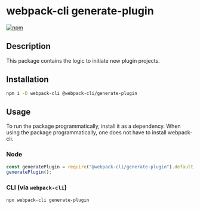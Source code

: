 # webpack-cli generate-plugin

[![npm](https://img.shields.io/npm/dm/@webpack-cli/generate-plugin.svg)](https://www.npmjs.com/package/@webpack-cli/generate-plugin)

## Description

This package contains the logic to initiate new plugin projects.

## Installation

```bash
npm i -D webpack-cli @webpack-cli/generate-plugin
```

## Usage

To run the package programmatically, install it as a dependency. When using the package programmatically, one does not have to install webpack-cli.

### Node
```js
const generatePlugin = require("@webpack-cli/generate-plugin").default;
generatePlugin();
```

### CLI (via `webpack-cli`)
```bash
npx webpack-cli generate-plugin
```
